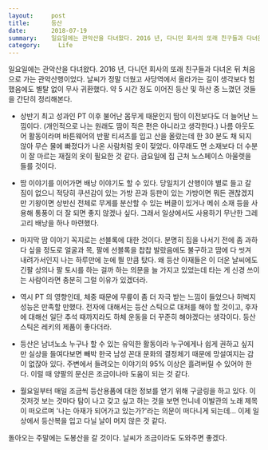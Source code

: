 ```yaml
---
layout:     post
title:      등산
date:       2018-07-19
summary:    일요일에는 관악산을 다녀왔다. 2016 년, 다니던 회사의 또래 친구들과 다녀온 뒤 처음으로 가는 관악산행이었다. 날씨가 정말 더웠고 사당역에서 올라가는 길이 생각보다 험했음에도 별탈 없이 무사 귀환했다. 약 5 시간 정도 이어진 등산 및 하산 중 느꼈던 것들을 간단히 정리해본다.
category:	  Life
---
```


일요일에는 관악산을 다녀왔다. 2016 년, 다니던 회사의 또래 친구들과 다녀온 뒤 처음으로 가는 관악산행이었다. 날씨가 정말 더웠고 사당역에서 올라가는 길이 생각보다 험했음에도 별탈 없이 무사 귀환했다. 약 5 시간 정도 이어진 등산 및 하산 중 느꼈던 것들을 간단히 정리해본다.

* 상반기 최고 성과인 PT 이후 불어난 몸무게 때문인지 땀이 이전보다도 더 늘어난 느낌이다. (개인적으로 나는 원래도 땀이 적은 편은 아니라고 생각한다.) 나름 아웃도어 활동이라며 바튼웨어의 반팔 티셔츠를 입고 산을 올랐는데 한 30 분도 채 되지 않아 무슨 물에 빠졌다가 나온 사람처럼 옷이 젖었다. 아무래도 면 소재보다 더 수분이 잘 마르는 재질의 옷이 필요한 것 같다. 금요일에 집 근처 노스페이스 아울렛을 들를 것이다.

* 땀 이야기를 이어가면 배낭 이야기도 할 수 있다. 당일치기 산행이야 별로 들고 갈 짐이 없으니 적당히 쿠션감이 있는 가방 끈과 등판이 있는 가방이면 뭐든 괜찮겠지만 기왕이면 상반신 전체로 무게를 분산할 수 있는 버클이 있거나 메쉬 소재 등을 사용해 통풍이 더 잘 되면 좋지 않겠나 싶다. 그래서 일상에서도 사용하기 무난한 그레고리 배낭을 하나 마련했다.

* 마지막 땀 이야기 꼭지로는 선블록에 대한 것이다. 분명히 집을 나서기 전에 좀 과하다 싶을 정도로 얼굴과 목, 팔에 선블록을 찹찹 발랐음에도 불구하고 땀에 다 씻겨 내려가서인지 나는 하루만에 눈에 띌 만큼 탔다. 왜 등산 아재들은 이 더운 날씨에도 긴팔 상의나 팔 토시를 하는 걸까 하는 의문을 늘 가지고 있었는데 타는 게 신경 쓰이는 사람이라면 충분히 그럴 이유가 있겠더라.

* 역시 PT 의 영향인데, 체중 때문에 무릎이 좀 더 자극 받는 느낌이 들었으나 허벅지 성능은 만족할 만했다. 전자에 대해서는 등산 스틱으로 대처를 해야 할 것이고, 후자에 대해선 일단 추석 때까지라도 하체 운동을 더 꾸준히 해야겠다는 생각이다. 등산 스틱은 레키의 제품이 좋다더라.

* 등산은 남녀노소 누구나 할 수 있는 유익한 활동이라 누구에게나 쉽게 권하고 싶지만 실상을 들여다보면 빼박 한국 남성 꼰대 문화의 결정체기 때문에 망설여지는 감이 없잖아 있다. 주변에서 들려오는 이야기의 95% 이상은 흘려버릴 수 있어야 한다. 이럴 때 양팔의 문신은 조금이나마 도움이 되는 것 같다.

* 월요일부터 매일 조금씩 등산용품에 대한 정보를 얻기 위해 구글링을 하고 있다. 이것저것 보는 것마다 탐이 나고 갖고 싶고 하는 것을 보면 언니네 이발관의 노래 제목이 떠오르며 '나는 아재가 되어가고 있는가?'라는 의문이 떠다니게 되는데... 이제 일상에서 등산복을 입고 다닐 날이 머지 않은 것 같다.

돌아오는 주말에는 도봉산을 갈 것이다. 날씨가 조금이라도 도와주면 좋겠다.
